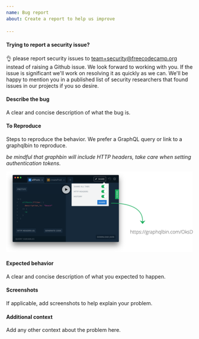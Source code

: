 ```yaml
---
name: Bug report
about: Create a report to help us improve

---
```


#### Trying to report a security issue? ####
👌 please report security issues to team+security@freecodecamp.org instead of raising a Github issue.
We look forward to working with you. If the issue is significant we'll work on resolving it as quickly as we can. We'll be happy to mention you in a published list of security researchers that found issues in our projects if you so desire.

#### Describe the bug ####

A clear and concise description of what the bug is.

#### To Reproduce ####

Steps to reproduce the behavior. We prefer a GraphQL query or link to a graphqlbin to reproduce.

*be mindful that graphbin will include HTTP headers, take care when
setting authentication tokens.*

<img src="https://raw.githubusercontent.com/freeCodeCamp/open-api/staging/.github/ISSUE_TEMPLATE/share_playground.png" alt="playground"></a>


#### Expected behavior ####

A clear and concise description of what you expected to happen.

#### Screenshots ####

If applicable, add screenshots to help explain your problem.

#### Additional context ####

Add any other context about the problem here.
